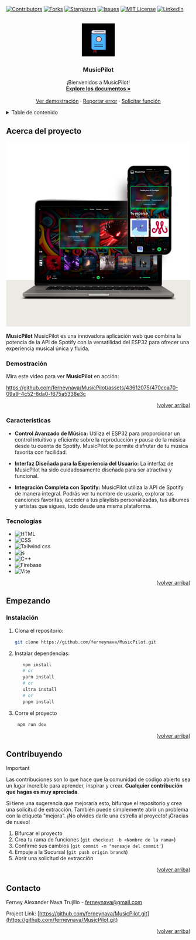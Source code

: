 <a name="volver-arriba"></a>

[![Contributors][contributors-shield]][contributors-url]
[![Forks][forks-shield]][forks-url]
[![Stargazers][stars-shield]][stars-url]
[![Issues][issues-shield]][issues-url]
[![MIT License][license-shield]][license-url]
[![LinkedIn][linkedin-shield]][linkedin-url]


<br />
<div align="center">
  <a href="https://github.com/ferneynava/MusicPilot.git">
    <img src="./public/112-book-morph-linealtrans.gif" alt="Logo" width="90" height="90">
  </a>

  <h3 align="center">MusicPilot</h3>

  <p align="center">
    ¡Bienvenidos a MusicPilot!
    <br />
    <a href="https://github.com/ferneynava/MusicPilot.git"><strong>Explore los documentos »</strong></a>
    <br />
    <br />
    <a href="#demostración">Ver demostración</a>
    ·
    <a href="https://github.com/ferneynava/MusicPilot/issues">Reportar error</a>
    ·
    <a href="https://github.com/ferneynava/MusicPilot/pulls">Solicitar función</a>
  </p>
</div>



<!-- TABLE OF CONTENTS -->
<details>
  <summary>Table de contenido</summary>
  <ol>
    <li>
      <a href="#acerca-del-proyecto">Acerca del proyecto</a>
      <ul>
        <li><a href="#Características"> Características</a></li>
        <li><a href="#tecnologías">Tecnologías</a></li>
      </ul>
    </li>
    <li>
      <a href="#empezando">Empezando</a>
      <ul>
        <li><a href="#requisitosprevios">Requisitos previos</a></li>
        <li><a href="#instalación">Instalación</a></li>
      </ul>
    </li>
    <li><a href="#uso">Uso</a></li>
    <li><a href="#contribuyendo">Contribuyendo</a></li>
    <li><a href="#licencia">Licencia</a></li>
    <li><a href="#contacto">Contacto</a></li>
  </ol>
</details>


## Acerca del proyecto

[![Product Name Screen Shot][product-screenshot]](https://ferneynava.com)
 
**MusicPilot**  MusicPilot es una innovadora aplicación web que combina la potencia de la API de Spotify con la versatilidad del ESP32 para ofrecer una experiencia musical única y fluida. 

### Demostración

Mira este video para ver **MusicPilot** en acción:

https://github.com/ferneynava/MusicPilot/assets/43612075/470cca70-09a9-4c52-8da0-f675a5338e3c

<p align="right">(<a href="#volver-arriba">volver arriba</a>)</p>

### Características

- **Control Avanzado de Música:** Utiliza el ESP32 para proporcionar un control intuitivo y eficiente sobre la reproducción y pausa de la música desde tu cuenta de Spotify. MusicPilot te permite disfrutar de tu música favorita con facilidad.

- **Interfaz Diseñada para la Experiencia del Usuario:** La interfaz de MusicPilot ha sido cuidadosamente diseñada para ser atractiva y funcional.

- **Integración Completa con Spotify:** MusicPilot utiliza la API de Spotify de manera integral. Podrás ver tu nombre de usuario, explorar tus canciones favoritas, acceder a tus playlists personalizadas, tus álbumes y artistas que sigues, todo desde una misma plataforma.

### Tecnologías

* ![HTML]
* ![CSS]
* ![Tailwind css]
* ![js]
* ![C++]
* ![Firebase]
* ![Vite]

<p align="right">(<a href="#volver-arriba">volver arriba</a>)</p>



## Empezando

### Instalación

1. Clona el repositorio:
   ```sh
   git clone https://github.com/ferneynava/MusicPilot.git
   ```
2. Instalar dependencias: 
   ```sh
      npm install
      # or
      yarn install
      # or
      ultra install
      # or
      pnpm install
   ```
3. Corre el proyecto 
   ```sh
    npm run dev
   ```
<p align="right">(<a href="#volver-arriba">volver arriba</a>)</p>

## Contribuyendo
> [!IMPORTANT]
> Las contribuciones son lo que hace que la comunidad de código abierto sea un lugar increíble para aprender, inspirar y crear. **Cualquier contribución que hagas es muy apreciada**.

Si tiene una sugerencia que mejoraría esto, bifurque el repositorio y crea una solicitud de extracción. También puede simplemente abrir un problema con la etiqueta "mejora". ¡No olvides darle una estrella al proyecto! ¡Gracias de nuevo!

1. Bifurcar el proyecto
2. Crea tu rama de funciones (`git checkout -b <Nombre de la rama>`)
3. Confirme sus cambios (`git commit -m "mensaje del commit'`)
4. Empuje a la Sucursal (`git push origin branch`)
5. Abrir una solicitud de extracción

<p align="right">(<a href="#volver-arriba">volver arriba</a>)</p>


## Contacto

Ferney Alexander Nava Trujillo - ferneynava@gmail.com

Project Link: [https://github.com/ferneynava/MusicPilot.git](https://github.com/ferneynava/MusicPilot.git)

<p align="right">(<a href="#volver-arriba">volver arriba</a>)</p>

<!-- MARKDOWN LINKS & IMAGES -->
<!-- https://www.markdownguide.org/basic-syntax/#reference-style-links -->
[contributors-shield]: https://img.shields.io/github/contributors/ferneynava/portafolioFerneyDev.svg?style=for-the-badge
[contributors-url]: https://github.com/ferneynava/portafolioFerneyDev/graphs/contributors
[forks-shield]: https://img.shields.io/github/forks/ferneynava/portafolioFerneyDev.svg?style=for-the-badge
[forks-url]: https://github.com/ferneynava/portafolioFerneyDev/network/members
[stars-shield]: https://img.shields.io/github/stars/ferneynava/portafolioFerneyDev.svg?style=for-the-badge
[stars-url]: https://github.com/ferneynava/portafolioFerneyDev/stargazers
[issues-shield]: https://img.shields.io/github/issues/ferneynava/portafolioFerneyDev.svg?style=for-the-badge
[issues-url]: https://github.com/ferneynava/MusicPilot/issues
[license-shield]: https://img.shields.io/github/license/github_username/repo_name.svg?style=for-the-badge
[license-url]: https://github.com/github_username/repo_name/blob/master/LICENSE.txt
[linkedin-shield]: https://img.shields.io/badge/-LinkedIn-black.svg?style=for-the-badge&logo=linkedin&colorB=555
[linkedin-url]: https://www.linkedin.com/in/ferney-alexander-nava-trujillo-0478a8118/
[product-screenshot]: /public/Minimalist%20Website%20Launch%20Computer%20Mockup%20Instagram%20Post.png
[HTML]: https://img.shields.io/badge/HTML5-E34F26?style=for-the-badge&logo=html5&logoColor=white
[CSS]: https://img.shields.io/badge/CSS3-1572B6?style=for-the-badge&logo=css3&logoColor=white
[Tailwind css]: https://img.shields.io/badge/Tailwind_CSS-38B2AC?style=for-the-badge&logo=tailwind-css&logoColor=white
[js]: https://img.shields.io/badge/JavaScript-323330?style=for-the-badge&logo=javascript&logoColor=F7DF1E
[C++]: https://img.shields.io/badge/C%2B%2B-00599C?style=for-the-badge&logo=c%2B%2B&logoColor=white
[Firebase]: https://img.shields.io/badge/firebase-ffca28?style=for-the-badge&logo=firebase&logoColor=black
[Vite]: https://img.shields.io/badge/Vite-B73BFE?style=for-the-badge&logo=vite&logoColor=FFD62E
